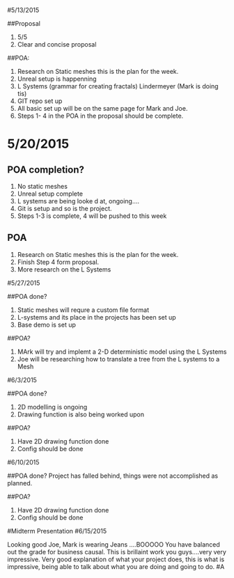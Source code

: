 #5/13/2015

##Proposal

1. 5/5
2. Clear and concise proposal

##POA:

1. Research on Static meshes this is the plan for the week.
2. Unreal setup is happenning
3. L Systems (grammar for creating fractals) Lindermeyer (Mark is doing tis)
4. GIT repo set up
5. All basic set up will be on the same page for Mark and Joe.
6. Steps  1- 4 in the POA in the proposal should be complete.


# 5/20/2015

## POA completion?

1. No static meshes
2. Unreal setup complete
3. L systems are being looke d at, ongoing....
4. Git is setup and so is the project.
5. Steps 1-3 is complete, 4 will be pushed to this week

## POA

1. Research on Static meshes this is the plan for the week.
2. Finish Step 4 form proposal.
3. More research on the L Systems

#5/27/2015

##POA done?
1. Static meshes will requre a custom file format
2. L-systems and its place in the projects has been set up
3. Base demo is set up

##POA?
1. MArk will try and implemt a 2-D deterministic model using the L Systems
2. Joe will be researching how to translate a tree from the L systems to a Mesh 

#6/3/2015

##POA done?
1. 2D modelling is ongoing
2. Drawing function is also being worked upon

##POA?
1. Have 2D drawing function done
2. Config should be done

#6/10/2015

##POA done?
Project has falled behind, things were not accomplished as planned.

##POA?

1. Have 2D drawing function done
2. Config should be done

#Midterm Presentation
#6/15/2015

Looking good Joe, Mark is wearing Jeans ....BOOOOO
You have balanced out the grade for business causal.
This is brillaint work you guys....very very impressive. 
Very good explanation of what your project does, this is what is impressive, being able to talk about what you are doing and going to do.
#A


